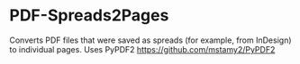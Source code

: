 # PDF-Spreads2Pages
Converts PDF files that were saved as spreads (for example, from InDesign) to individual pages. Uses PyPDF2 https://github.com/mstamy2/PyPDF2
